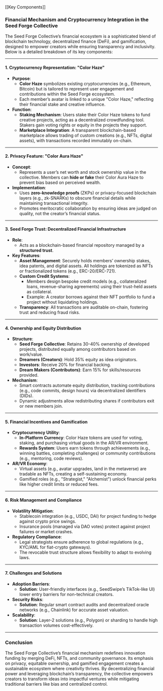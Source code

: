 [[Key Components]]
### **Financial Mechanism and Cryptocurrency Integration in the Seed Forge Collective**

The Seed Forge Collective’s financial ecosystem is a sophisticated blend of blockchain technology, decentralized finance (DeFi), and gamification, designed to empower creators while ensuring transparency and inclusivity. Below is a detailed breakdown of its key components:

---

#### **1. Cryptocurrency Representation: "Color Haze"**

- **Purpose**:
    - **Color Haze** symbolizes existing cryptocurrencies (e.g., Ethereum, Bitcoin) but is tailored to represent user engagement and contributions within the Seed Forge ecosystem.
    - Each member’s avatar is linked to a unique "Color Haze," reflecting their financial stake and creative influence.
- **Function**:
    - **Staking Mechanism**: Users stake their Color Haze tokens to fund creative projects, acting as a decentralized crowdfunding tool. Stakers gain voting rights or equity in the projects they support.
    - **Marketplace Integration**: A transparent blockchain-based marketplace allows trading of custom creations (e.g., NFTs, digital assets), with transactions recorded immutably on-chain.

---

#### **2. Privacy Feature: "Color Aura Haze"**

- **Concept**:
    - Represents a user’s net worth and stock ownership value in the collective. Members can **hide or fake** their Color Aura Haze to prevent bias based on perceived wealth.
- **Implementation**:
    - Uses **zero-knowledge proofs** (ZKPs) or privacy-focused blockchain layers (e.g., zk-SNARKs) to obscure financial details while maintaining transactional integrity.
    - Promotes meritocratic collaboration by ensuring ideas are judged on quality, not the creator’s financial status.

---

#### **3. Seed Forge Trust: Decentralized Financial Infrastructure**

- **Role**:
    - Acts as a blockchain-based financial repository managed by a **structured trust**.
- **Key Features**:
    - **Asset Management**: Securely holds members’ ownership stakes, idea patents, and digital assets. All holdings are tokenized as NFTs or fractionalized tokens (e.g., ERC-20/ERC-721).
    - **Custom Credit Systems**:
        - Members design bespoke credit models (e.g., collateralized loans, revenue-sharing agreements) using their trust-held assets as collateral.
        - Example: A creator borrows against their NFT portfolio to fund a project without liquidating holdings.
    - **Transparency**: All transactions are auditable on-chain, fostering trust and reducing fraud risks.

---

#### **4. Ownership and Equity Distribution**

- **Structure**:
    - **Seed Forge Collective**: Retains 30-40% ownership of developed projects, distributed equally among contributors based on work/value.
    - **Dreamers (Creators)**: Hold 35% equity as idea originators.
    - **Investors**: Receive 20% for financial backing.
    - **Dream Makers (Contributors)**: Earn 15% for skills/resources provided.
- **Mechanism**:
    - Smart contracts automate equity distribution, tracking contributions (e.g., code commits, design hours) via decentralized identifiers (DIDs).
    - Dynamic adjustments allow redistributing shares if contributors exit or new members join.

---

#### **5. Financial Incentives and Gamification**

- **Cryptocurrency Utility**:
    - **In-Platform Currency**: Color Haze tokens are used for voting, staking, and purchasing virtual goods in the AR/VR environment.
    - **Rewards System**: Users earn tokens through achievements (e.g., winning battles, completing challenges) or community contributions (e.g., mentoring, code reviews).
- **AR/VR Economy**:
    - Virtual assets (e.g., avatar upgrades, land in the metaverse) are tradable as NFTs, creating a self-sustaining economy.
    - Gamified roles (e.g., "Strategist," "Alchemist") unlock financial perks like higher credit limits or reduced fees.

---

#### **6. Risk Management and Compliance**

- **Volatility Mitigation**:
    - Stablecoin integration (e.g., USDC, DAI) for project funding to hedge against crypto price swings.
    - Insurance pools (managed via DAO votes) protect against project failures or market crashes.
- **Regulatory Compliance**:
    - Legal strategists ensure adherence to global regulations (e.g., KYC/AML for fiat-crypto gateways).
    - The revocable trust structure allows flexibility to adapt to evolving laws.

---

#### **7. Challenges and Solutions**

- **Adoption Barriers**:
    - **Solution**: User-friendly interfaces (e.g., SeedSwipe’s TikTok-like UI) lower entry barriers for non-technical creators.
- **Security Risks**:
    - **Solution**: Regular smart contract audits and decentralized oracle networks (e.g., Chainlink) for accurate asset valuation.
- **Scalability**:
    - **Solution**: Layer-2 solutions (e.g., Polygon) or sharding to handle high transaction volumes cost-effectively.

---

### **Conclusion**

The Seed Forge Collective’s financial mechanism redefines innovation funding by merging DeFi, NFTs, and community governance. Its emphasis on privacy, equitable ownership, and gamified engagement creates a sustainable ecosystem where creativity thrives. By decentralizing financial power and leveraging blockchain’s transparency, the collective empowers creators to transform ideas into impactful ventures while mitigating traditional barriers like bias and centralized control.